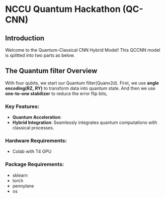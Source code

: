 # NCCU Quantum Hackathon (QC-CNN)

## Introduction
Welcome to the Quantum-Classical CNN Hybrid Model! This QCCNN model is splitted into two parts as below.

## The Quantum filter Overview
With four qubits, we start our Quantum filter(Quanv2d). First, we use **angle encoding(RZ, RY)** to transform data into quantum state. And then we use **one-to-one stabilizer** to reduce the error flip bits,

### Key Features:
- **Quantum Acceleration**: 
- **Hybrid Integration**: Seamlessly integrates quantum computations with classical processes.

### Hardware Requirements:
  - Colab with T4 GPU
### Package Requirements:
  - sklearn
  - torch
  - pennylane
  - os


